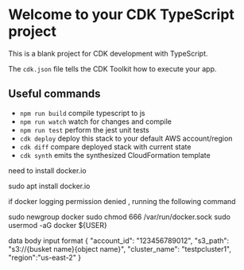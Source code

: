 # Welcome to your CDK TypeScript project

This is a blank project for CDK development with TypeScript.

The `cdk.json` file tells the CDK Toolkit how to execute your app.

## Useful commands

* `npm run build`   compile typescript to js
* `npm run watch`   watch for changes and compile
* `npm run test`    perform the jest unit tests
* `cdk deploy`      deploy this stack to your default AWS account/region
* `cdk diff`        compare deployed stack with current state
* `cdk synth`       emits the synthesized CloudFormation template


need   to install docker.io

sudo apt install docker.io


if docker logging permission denied , running the following command

sudo newgroup docker
sudo chmod 666 /var/run/docker.sock
sudo usermod -aG docker ${USER}


data body input format
{ "account_id": "123456789012", "s3_path": "s3://{busket name}{object name}", "cluster_name": "testpcluster1", "region":"us-east-2" }
